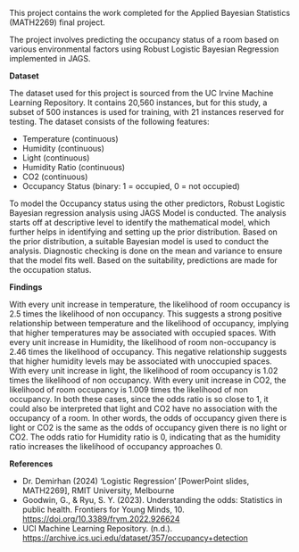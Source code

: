 This project contains the work completed for the Applied Bayesian Statistics (MATH2269) final project. 

The project involves predicting the occupancy status of a room based on various environmental factors using Robust Logistic Bayesian Regression implemented in JAGS.

**Dataset**

The dataset used for this project is sourced from the UC Irvine Machine Learning Repository. It contains 20,560 instances, but for this study, a subset of 500 instances is used for training, with 21 instances reserved for testing. The dataset consists of the following features:

* Temperature (continuous)
* Humidity (continuous)
* Light (continuous)
* Humidity Ratio (continuous)
* CO2 (continuous)
* Occupancy Status (binary: 1 = occupied, 0 = not occupied)

To model the Occupancy status using the other predictors, Robust Logistic Bayesian regression analysis using JAGS Model is conducted. The analysis starts off at descriptive level to identify the mathematical model, which further helps in identifying and setting up the prior distribution. Based on the prior distribution, a suitable Bayesian model is used to conduct the analysis. Diagnostic checking is done on the mean and variance to ensure that the model fits well. Based on the suitability, predictions are made for the occupation status.

**Findings**

With every unit increase in temperature, the likelihood of room occupancy is 2.5 times the likelihood of non occupancy. This suggests a strong positive relationship between temperature and the likelihood of occupancy, implying that higher temperatures may be associated with occupied spaces. With every unit increase in Humidity, the likelihood of
room non-occupancy is 2.46 times the likelihood of occupancy. This negative relationship suggests that higher humidity levels may be associated with unoccupied spaces. With every unit increase in light, the likelihood of room occupancy is 1.02 times the likelihood of non occupancy. With every unit increase in CO2, the likelihood of room occupancy is 1.009 times the likelihood of non occupancy. In both these cases, since the odds ratio is so close to 1, it could also be interpreted that light and CO2 have no association with the occupancy of a room. In other words, the odds of occupancy given there is light or CO2 is the same as the odds of occupancy given there is no light or CO2. The odds ratio for Humidity ratio is 0, indicating that as the humidity ratio increases the likelihood of occupancy approaches 0.

**References**
* Dr. Demirhan (2024) ‘Logistic Regression’ [PowerPoint slides, MATH2269], RMIT University, Melbourne
* Goodwin, G., & Ryu, S. Y. (2023). Understanding the odds: Statistics in public health. Frontiers for Young Minds, 10. https://doi.org/10.3389/frym.2022.926624
* UCI Machine Learning Repository. (n.d.). https://archive.ics.uci.edu/dataset/357/occupancy+detection
